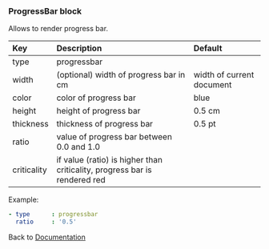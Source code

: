 ### <a name="manual"></a> ProgressBar block

Allows to render progress bar.


| Key       |      Description      | Default |
|:----------|:--------------------- |:-------------- |
| type      |  progressbar                |  
| width     |  (optional) width of progress bar in cm        | width of current document |
| color      |  color of progress bar                |  blue |
| height      |  height of progress bar                |  0.5 cm |
| thickness      |  thickness of progress bar                |  0.5 pt |
| ratio      |  value of progress bar between 0.0 and 1.0                |  |
| criticality      |  if value (ratio) is higher than criticality, progress bar is rendered red                |  |




Example:
```YAML
- type      : progressbar
  ratio     : '0.5'

```

Back to [Documentation](../../../README.md#block_data)

